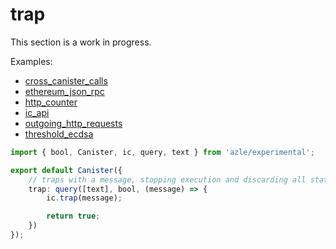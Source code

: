 # trap

This section is a work in progress.

Examples:

- [cross_canister_calls](https://github.com/demergent-labs/azle/tree/main/examples/cross_canister_calls)
- [ethereum_json_rpc](https://github.com/demergent-labs/azle/tree/main/examples/ethereum_json_rpc)
- [http_counter](https://github.com/demergent-labs/azle/tree/main/examples/motoko_examples/http_counter)
- [ic_api](https://github.com/demergent-labs/azle/tree/main/examples/ic_api)
- [outgoing_http_requests](https://github.com/demergent-labs/azle/tree/main/examples/outgoing_http_requests)
- [threshold_ecdsa](https://github.com/demergent-labs/azle/tree/main/examples/motoko_examples/threshold_ecdsa)

```typescript
import { bool, Canister, ic, query, text } from 'azle/experimental';

export default Canister({
    // traps with a message, stopping execution and discarding all state within the call
    trap: query([text], bool, (message) => {
        ic.trap(message);

        return true;
    })
});
```
